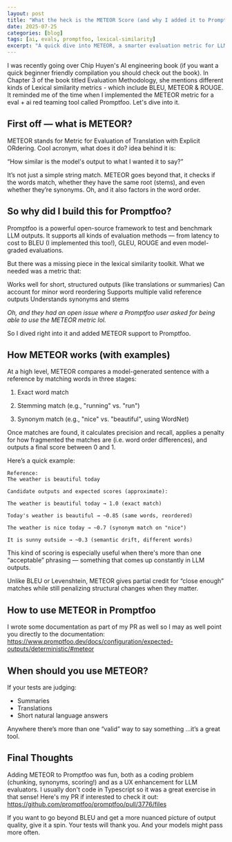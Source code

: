```yaml
---
layout: post
title: "What the heck is the METEOR Score (and why I added it to Promptfoo)"
date: 2025-07-25
categories: [blog]
tags: [ai, evals, promptfoo, lexical-similarity]
excerpt: "A quick dive into METEOR, a smarter evaluation metric for LLM outputs, and a behind-the-scenes look at how I implemented it for Promptfoo."
---
```


I was recently going over Chip Huyen's AI engineering book (if you want a quick beginner friendly compilation you should check out the book). In Chapter 3 of the book titled Evaluation Methodology, she mentions different kinds of Lexical similarity metrics - which include BLEU, METEOR & ROUGE. It reminded me of the time when I implemented the METEOR metric for a eval + ai red teaming tool called Promptfoo. Let's dive into it. 

## First off — what is METEOR?

METEOR stands for Metric for Evaluation of Translation with Explicit ORdering. Cool acronym, what does it do? idea behind it is:

“How similar is the model's output to what I wanted it to say?”

It’s not just a simple string match. METEOR goes beyond that, it checks if the words match, whether they have the same root (stems), and even whether they’re synonyms. Oh, and it also factors in the word order.

## So why did I build this for Promptfoo?
Promptfoo is a powerful open-source framework to test and benchmark LLM outputs. It supports all kinds of evaluation methods — from latency to cost to BLEU (I implemented this too!), GLEU, ROUGE and even model-graded evaluations.

But there was a missing piece in the lexical similarity toolkit. What we needed was a metric that:

Works well for short, structured outputs (like translations or summaries)
Can account for minor word reordering
Supports multiple valid reference outputs
Understands synonyms and stems

*Oh, and they had an open issue where a Promptfoo user asked for being able to use the METEOR metric lol.* 

So I dived right into it and added METEOR support to Promptfoo.

## How METEOR works (with examples)

At a high level, METEOR compares a model-generated sentence with a reference by matching words in three stages:

1. Exact word match

2. Stemming match (e.g., "running" vs. "run")

3. Synonym match (e.g., "nice" vs. "beautiful", using WordNet)

Once matches are found, it calculates precision and recall, applies a penalty for how fragmented the matches are (i.e. word order differences), and outputs a final score between 0 and 1.

Here’s a quick example:

```
Reference:
The weather is beautiful today

Candidate outputs and expected scores (approximate):

The weather is beautiful today → 1.0 (exact match)

Today's weather is beautiful → ~0.85 (same words, reordered)

The weather is nice today → ~0.7 (synonym match on "nice")

It is sunny outside → ~0.3 (semantic drift, different words)
```
This kind of scoring is especially useful when there's more than one “acceptable” phrasing — something that comes up constantly in LLM outputs.

Unlike BLEU or Levenshtein, METEOR gives partial credit for “close enough” matches while still penalizing structural changes when they matter.

## How to use METEOR in Promptfoo

I wrote some documentation as part of my PR as well so I may as well point you directly to the documentation: https://www.promptfoo.dev/docs/configuration/expected-outputs/deterministic/#meteor

## When should you use METEOR?
If your tests are judging:

* Summaries
* Translations
* Short natural language answers

Anywhere there’s more than one “valid” way to say something
…it’s a great tool.

## Final Thoughts
Adding METEOR to Promptfoo was fun, both as a coding problem (chunking, synonyms, scoring!) and as a UX enhancement for LLM evaluators. I usually don't code in Typescript so it was a great exercise in that sense! Here's my PR if interested to check it out: https://github.com/promptfoo/promptfoo/pull/3776/files

If you want to go beyond BLEU and get a more nuanced picture of output quality, give it a spin. Your tests will thank you. And your models might pass more often. 